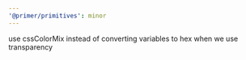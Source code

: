 ```yaml
---
'@primer/primitives': minor
---
```


use cssColorMix instead of converting variables to hex when we use transparency

